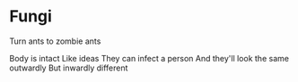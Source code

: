 # Fungi
Turn ants to zombie ants

Body is intact
Like ideas
They can infect a person
And they'll look the same outwardly
But inwardly different 